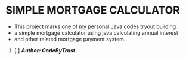 # **SIMPLE MORTGAGE CALCULATOR**

* This project marks one of my personal Java codes tryout building 
* a simple mortgage calculator using java calculating annual interest
* and other related mortgage payment system.

1. [ ] **_Author: CodeByTrust_**
